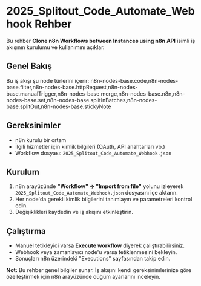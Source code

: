 # 2025_Splitout_Code_Automate_Webhook Rehber

Bu rehber **Clone n8n Workflows between Instances using n8n API** isimli iş akışının kurulumu ve kullanımını açıklar.

## Genel Bakış
Bu iş akışı şu node türlerini içerir: n8n-nodes-base.code,n8n-nodes-base.filter,n8n-nodes-base.httpRequest,n8n-nodes-base.manualTrigger,n8n-nodes-base.merge,n8n-nodes-base.n8n,n8n-nodes-base.set,n8n-nodes-base.splitInBatches,n8n-nodes-base.splitOut,n8n-nodes-base.stickyNote

## Gereksinimler
- n8n kurulu bir ortam
- İlgili hizmetler için kimlik bilgileri (OAuth, API anahtarları vb.)
- Workflow dosyası: `2025_Splitout_Code_Automate_Webhook.json`

## Kurulum
1. n8n arayüzünde **"Workflow" → "Import from file"** yolunu izleyerek `2025_Splitout_Code_Automate_Webhook.json` dosyasını içe aktarın.
2. Her node'da gerekli kimlik bilgilerini tanımlayın ve parametreleri kontrol edin.
3. Değişiklikleri kaydedin ve iş akışını etkinleştirin.

## Çalıştırma
- Manuel tetikleyici varsa **Execute workflow** diyerek çalıştırabilirsiniz.
- Webhook veya zamanlayıcı node'u varsa tetiklenmesini bekleyin.
- Sonuçları n8n üzerindeki "Executions" sayfasından takip edin.

**Not:** Bu rehber genel bilgiler sunar. İş akışını kendi gereksinimlerinize göre özelleştirmek için n8n arayüzünde düğüm ayarlarını inceleyin.
